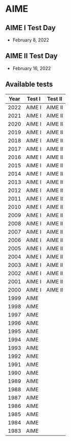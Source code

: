# AIME

## AIME I Test Day

- February 8, 2022

## AIME II Test Day

- February 16, 2022

## Available tests

| Year | Test I | Test II |
|------|--------|---------|
| 2022 | AIME I | AIME II |
| 2021 | AIME I | AIME II |
| 2020 | AIME I | AIME II |
| 2019 | AIME I | AIME II |
| 2018 | AIME I | AIME II |
| 2017 | AIME I | AIME II |
| 2016 | AIME I | AIME II |
| 2015 | AIME I | AIME II |
| 2014 | AIME I | AIME II |
| 2013 | AIME I | AIME II |
| 2012 | AIME I | AIME II |
| 2011 | AIME I | AIME II |
| 2010 | AIME I | AIME II |
| 2009 | AIME I | AIME II |
| 2008 | AIME I | AIME II |
| 2007 | AIME I | AIME II |
| 2006 | AIME I | AIME II |
| 2005 | AIME I | AIME II |
| 2004 | AIME I | AIME II |
| 2003 | AIME I | AIME II |
| 2002 | AIME I | AIME II |
| 2001 | AIME I | AIME II |
| 2000 | AIME I | AIME II |
| 1999 | AIME | |
| 1998 | AIME | |
| 1997 | AIME | |
| 1996 | AIME | |
| 1995 | AIME | |
| 1994 | AIME | |
| 1993 | AIME | |
| 1992 | AIME | |
| 1991 | AIME | |
| 1990 | AIME | |
| 1989 | AIME | |
| 1988 | AIME | |
| 1987 | AIME | |
| 1986 | AIME | |
| 1985 | AIME | |
| 1984 | AIME | |
| 1983 | AIME | |

